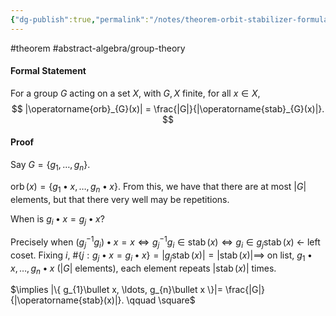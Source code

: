 ```yaml
---
{"dg-publish":true,"permalink":"/notes/theorem-orbit-stabilizer-formula/"}
---
```


#theorem #abstract-algebra/group-theory 

#### Formal Statement
For a group $G$ acting on a set $X$, with $G,X$ finite, for all $x\in X$,
$$
|\operatorname{orb}_{G}(x)| = \frac{|G|}{|\operatorname{stab}_{G}(x)|}.
$$
#### Proof
Say $G = \{ g_{1},\ldots, g_{n} \}$.

$\operatorname{orb}(x) = \{ g_{1}\bullet x, \ldots, g_{n} \bullet x \}$.
From this, we have that there are at most $|G|$ elements, but that there very well may be repetitions.

When is $g_{i}\bullet x = g_{j} \bullet x$?

Precisely when $(g_{j}^{-1}g_{i})\bullet x = x \iff g_{j}^{-1}g_{i}\in \operatorname{stab}(x) \iff g_{i} \in g_{j} \operatorname{stab}(x)$ <- left coset.
Fixing $i$, $\# \{  j : g_{j} \bullet x = g_{i} \bullet x \} = |g_{j}\operatorname{stab}(x)| = |\operatorname{stab}(x)| \implies$ on list, $g_{1}\bullet x, \ldots, g_{n} \bullet x$ ($|G|$ elements), each element repeats $|\operatorname{stab}(x)|$ times. 

$\implies |\{ g_{1}\bullet x, \ldots, g_{n}\bullet x \}|= \frac{|G|}{|\operatorname{stab}(x)|}. \qquad \square$

